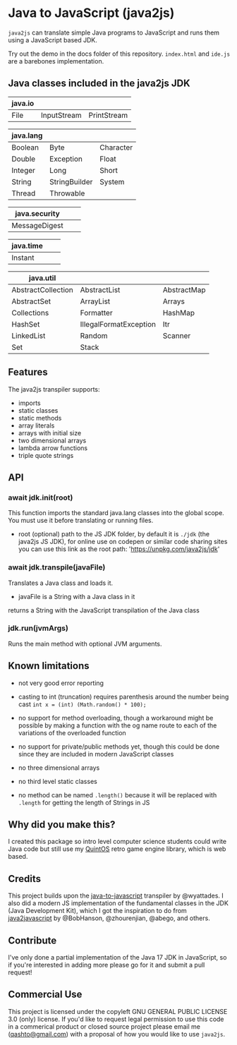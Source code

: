 # Java to JavaScript (java2js)

`java2js` can translate simple Java programs to JavaScript and runs them using a JavaScript based JDK.

Try out the demo in the docs folder of this repository. `index.html` and `ide.js` are a barebones implementation.

## Java classes included in the java2js JDK

| java.io |             |             |
| ------- | ----------- | ----------- |
| File    | InputStream | PrintStream |

| java.lang |               |           |
| --------- | ------------- | --------- |
| Boolean   | Byte          | Character |
| Double    | Exception     | Float     |
| Integer   | Long          | Short     |
| String    | StringBuilder | System    |
| Thread    | Throwable     |           |

| java.security |     |     |
| ------------- | --- | --- |
| MessageDigest |     |     |

| java.time |     |     |
| --------- | --- | --- |
| Instant   |     |     |

| java.util          |                        |             |
| ------------------ | ---------------------- | ----------- |
| AbstractCollection | AbstractList           | AbstractMap |
| AbstractSet        | ArrayList              | Arrays      |
| Collections        | Formatter              | HashMap     |
| HashSet            | IllegalFormatException | Itr         |
| LinkedList         | Random                 | Scanner     |
| Set                | Stack                  |             |

## Features

The java2js transpiler supports:

- imports
- static classes
- static methods
- array literals
- arrays with initial size
- two dimensional arrays
- lambda arrow functions
- triple quote strings

## API

### await jdk.init(root)

This function imports the standard java.lang classes into the global scope. You must use it before translating or running files.

- root (optional) path to the JS JDK folder, by default it is `./jdk` (the java2js JS JDK), for online use on codepen or similar code sharing sites you can use this link as the root path: 'https://unpkg.com/java2js/jdk'

### await jdk.transpile(javaFile)

Translates a Java class and loads it.

- javaFile is a String with a Java class in it

returns a String with the JavaScript transpilation of the Java class

### jdk.run(jvmArgs)

Runs the main method with optional JVM arguments.

## Known limitations

- not very good error reporting

- casting to int (truncation) requires parenthesis around the number being cast `int x = (int) (Math.random() * 100);`

- no support for method overloading, though a workaround might be possible by making a function with the og name route to each of the variations of the overloaded function

- no support for private/public methods yet, though this could be done since they are included in modern JavaScript classes

- no three dimensional arrays

- no third level static classes

- no method can be named `.length()` because it will be replaced with `.length` for getting the length of Strings in JS

## Why did you make this?

I created this package so intro level computer science students could write Java code but still use my [QuintOS](https://github.com/quinton-ashley/quintos) retro game engine library, which is web based.

## Credits

This project builds upon the [java-to-javascript](https://github.com/wyattades/java-to-javascript) transpiler by @wyattades. I also did a modern JS implementation of the fundamental classes in the JDK (Java Development Kit), which I got the inspiration to do from [java2javascript](https://github.com/java2script/java2script) by @BobHanson, @zhourenjian, @abego, and others.

## Contribute

I've only done a partial implementation of the Java 17 JDK in JavaScript, so if you're interested in adding more please go for it and submit a pull request!

## Commercial Use

This project is licensed under the copyleft GNU GENERAL PUBLIC LICENSE 3.0 (only) license. If you'd like to request legal permission to use this code in a commerical product or closed source project please email me (qashto@gmail.com) with a proposal of how you would like to use `java2js`.
